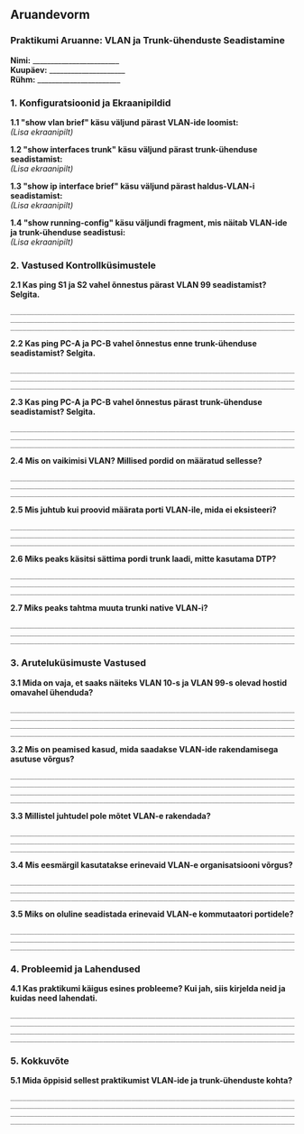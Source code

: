## Aruandevorm

### Praktikumi Aruanne: VLAN ja Trunk-ühenduste Seadistamine

**Nimi:** ________________________  
**Kuupäev:** _____________________  
**Rühm:** _______________________

### 1. Konfiguratsioonid ja Ekraanipildid

**1.1 "show vlan brief" käsu väljund pärast VLAN-ide loomist:**  
_(Lisa ekraanipilt)_

**1.2 "show interfaces trunk" käsu väljund pärast trunk-ühenduse seadistamist:**  
_(Lisa ekraanipilt)_

**1.3 "show ip interface brief" käsu väljund pärast haldus-VLAN-i seadistamist:**  
_(Lisa ekraanipilt)_

**1.4 "show running-config" käsu väljundi fragment, mis näitab VLAN-ide ja trunk-ühenduse seadistusi:**  
_(Lisa ekraanipilt)_

### 2. Vastused Kontrollküsimustele

**2.1 Kas ping S1 ja S2 vahel õnnestus pärast VLAN 99 seadistamist? Selgita.**  
```
_____________________________________________________________________________
_____________________________________________________________________________
_____________________________________________________________________________
```

**2.2 Kas ping PC-A ja PC-B vahel õnnestus enne trunk-ühenduse seadistamist? Selgita.**  
```
_____________________________________________________________________________
_____________________________________________________________________________
_____________________________________________________________________________
```

**2.3 Kas ping PC-A ja PC-B vahel õnnestus pärast trunk-ühenduse seadistamist? Selgita.**  
```
_____________________________________________________________________________
_____________________________________________________________________________
_____________________________________________________________________________
```

**2.4 Mis on vaikimisi VLAN? Millised pordid on määratud sellesse?**  
```
_____________________________________________________________________________
_____________________________________________________________________________
_____________________________________________________________________________
```

**2.5 Mis juhtub kui proovid määrata porti VLAN-ile, mida ei eksisteeri?**  
```
_____________________________________________________________________________
_____________________________________________________________________________
_____________________________________________________________________________
```

**2.6 Miks peaks käsitsi sättima pordi trunk laadi, mitte kasutama DTP?**  
```
_____________________________________________________________________________
_____________________________________________________________________________
_____________________________________________________________________________
```

**2.7 Miks peaks tahtma muuta trunki native VLAN-i?**  
```
_____________________________________________________________________________
_____________________________________________________________________________
_____________________________________________________________________________
```

### 3. Aruteluküsimuste Vastused

**3.1 Mida on vaja, et saaks näiteks VLAN 10-s ja VLAN 99-s olevad hostid omavahel ühenduda?**  
```
_____________________________________________________________________________
_____________________________________________________________________________
_____________________________________________________________________________
_____________________________________________________________________________
```

**3.2 Mis on peamised kasud, mida saadakse VLAN-ide rakendamisega asutuse võrgus?**  
```
_____________________________________________________________________________
_____________________________________________________________________________
_____________________________________________________________________________
_____________________________________________________________________________
```

**3.3 Millistel juhtudel pole mõtet VLAN-e rakendada?**  
```
_____________________________________________________________________________
_____________________________________________________________________________
_____________________________________________________________________________
```

**3.4 Mis eesmärgil kasutatakse erinevaid VLAN-e organisatsiooni võrgus?**  
```
_____________________________________________________________________________
_____________________________________________________________________________
_____________________________________________________________________________
```

**3.5 Miks on oluline seadistada erinevaid VLAN-e kommutaatori portidele?**  
```
_____________________________________________________________________________
_____________________________________________________________________________
_____________________________________________________________________________
```

### 4. Probleemid ja Lahendused

**4.1 Kas praktikumi käigus esines probleeme? Kui jah, siis kirjelda neid ja kuidas need lahendati.**  
```
_____________________________________________________________________________
_____________________________________________________________________________
_____________________________________________________________________________
_____________________________________________________________________________
```

### 5. Kokkuvõte

**5.1 Mida õppisid sellest praktikumist VLAN-ide ja trunk-ühenduste kohta?**  
```
_____________________________________________________________________________
_____________________________________________________________________________
_____________________________________________________________________________
_____________________________________________________________________________
```